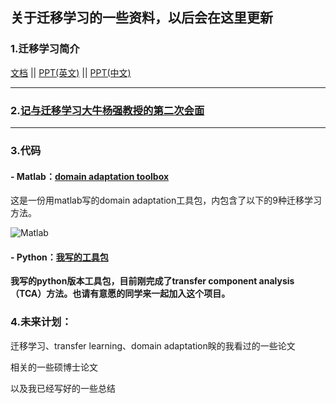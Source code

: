 ## 关于迁移学习的一些资料，以后会在这里更新

### 1.迁移学习简介

[文档](https://github.com/jindongwang/transferlearning/blob/master/doc/%E8%BF%81%E7%A7%BB%E5%AD%A6%E4%B9%A0%E7%AE%80%E4%BB%8B.md)   ||   [PPT(英文)](https://github.com/jindongwang/transferlearning/blob/master/doc/TransferLearning.pdf)   ||  [PPT(中文)](https://github.com/jindongwang/transferlearning/blob/master/doc/%E8%BF%81%E7%A7%BB%E5%AD%A6%E4%B9%A0_zh-cn.pdf)

- - -

### 2.[记与迁移学习大牛杨强教授的第二次会面](https://zhuanlan.zhihu.com/p/26260083)


- - -

### 3.代码

#### - Matlab：[domain adaptation toolbox](https://github.com/viggin/domain-adaptation-toolbox)

这是一份用matlab写的domain adaptation工具包，内包含了以下的9种迁移学习方法。

![Matlab](https://raw.githubusercontent.com/jindongwang/transferlearning/master/png/matlab.png)

#### - Python：[我写的工具包](https://github.com/jindongwang/transferlearning/tree/master/code/python)

**我写的python版本工具包，目前刚完成了transfer component analysis （TCA）方法。也请有意愿的同学来一起加入这个项目。**

### 4.未来计划：

迁移学习、transfer learning、domain adaptation眹的我看过的一些论文

相关的一些硕博士论文

以及我已经写好的一些总结